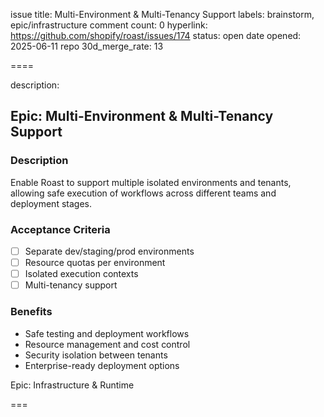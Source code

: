 issue title: Multi-Environment & Multi-Tenancy Support
labels: brainstorm, epic/infrastructure
comment count: 0
hyperlink: https://github.com/shopify/roast/issues/174
status: open
date opened: 2025-06-11
repo 30d_merge_rate: 13

====

description:
## Epic: Multi-Environment & Multi-Tenancy Support

### Description
Enable Roast to support multiple isolated environments and tenants, allowing safe execution of workflows across different teams and deployment stages.

### Acceptance Criteria
- [ ] Separate dev/staging/prod environments
- [ ] Resource quotas per environment
- [ ] Isolated execution contexts
- [ ] Multi-tenancy support

### Benefits
- Safe testing and deployment workflows
- Resource management and cost control
- Security isolation between tenants
- Enterprise-ready deployment options

Epic: Infrastructure & Runtime

===
